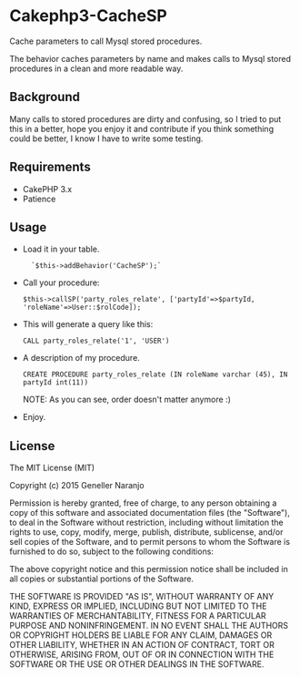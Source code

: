 # Cakephp3-CacheSP
Cache parameters to call Mysql stored procedures.


The behavior caches parameters by name and makes calls to Mysql stored procedures in a clean and more readable way.

## Background

Many calls to stored procedures are dirty and confusing, so I tried to put this in a better, hope you enjoy it and contribute if you think something could be better, I know I have to write some testing.


## Requirements

* CakePHP 3.x
* Patience

## Usage

- Load it in your table.

        `$this->addBehavior('CacheSP');`
- Call your procedure:

	`$this->callSP('party_roles_relate', ['partyId'=>$partyId, 'roleName'=>User::$rolCode]);`
- This will generate a query like this:
	
	`CALL party_roles_relate('1', 'USER')`
- A description of my procedure.

	`CREATE PROCEDURE party_roles_relate (IN roleName varchar (45), IN partyId int(11))`

	NOTE: As you can see, order doesn't matter anymore :)
- Enjoy.


## License

The MIT License (MIT)

Copyright (c) 2015 Geneller Naranjo

Permission is hereby granted, free of charge, to any person obtaining a copy
of this software and associated documentation files (the "Software"), to deal
in the Software without restriction, including without limitation the rights
to use, copy, modify, merge, publish, distribute, sublicense, and/or sell
copies of the Software, and to permit persons to whom the Software is
furnished to do so, subject to the following conditions:

The above copyright notice and this permission notice shall be included in
all copies or substantial portions of the Software.

THE SOFTWARE IS PROVIDED "AS IS", WITHOUT WARRANTY OF ANY KIND, EXPRESS OR
IMPLIED, INCLUDING BUT NOT LIMITED TO THE WARRANTIES OF MERCHANTABILITY,
FITNESS FOR A PARTICULAR PURPOSE AND NONINFRINGEMENT. IN NO EVENT SHALL THE
AUTHORS OR COPYRIGHT HOLDERS BE LIABLE FOR ANY CLAIM, DAMAGES OR OTHER
LIABILITY, WHETHER IN AN ACTION OF CONTRACT, TORT OR OTHERWISE, ARISING FROM,
OUT OF OR IN CONNECTION WITH THE SOFTWARE OR THE USE OR OTHER DEALINGS IN
THE SOFTWARE.

